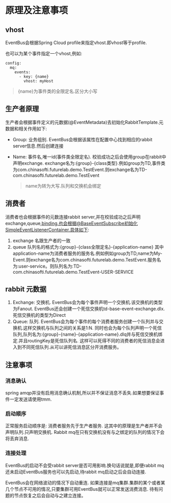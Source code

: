 # 原理及注意事项

## vhost

EventBus会根据Spring Cloud profile来指定vhost.即vhost等于profile.

也可以为某个事件指定一个vhost,例如:

```
config:
  mq:
    events:
      - key: {name}
        vhost: myHost
```

> {name}为事件类的全限定名.区分大小写

## 生产者原理

生产者会根据事件定义的元数据(@EventMetadata)去初始化RabbitTemplate.元数据和相关作用如下:

- Group:  业务组别. EventBus会根据该属性在配置中心找到相应的rabbit server信息.然后创建连接

- Name: 事件名,唯一id(事件类全限定名). 校验成功之后会使用group在rabbit中声明exchange. exchange名为:{group}-{class类型}.例如group为TD,事件类为com.chinasofti.futurelab.demo.TestEvent.则exchange名为TD-com.chinasofti.futurelab.demo.TestEvent

  > name为转为大写.队列和交换机会绑定

## 消费者

消费者也会根据事件的元数连接rabbit server,并在校验成功之后声明exchange,queue,binding.也会根据@BaseEventSubscribe初始化SimpleEventListenerContainer.具体如下:

1. exchange 名跟生产者的一致
2. queue 队列名的格式为:{group}-{class全限定名}-{application-name} 其中application-name为消费者服务的服务名.例如例如group为TD,name为My-Event.则exchange名为com.chinasofti.futurelab.demo.TestEvent.服务名为:user-service。则队列名为:TD-com.chinasofti.futurelab.demo.TestEvent-USER-SERVICE

## rabbit 元数据

1. Exchange: 交换机. EventBus会为每个事件声明一个交换机.该交换机的类型为Fanout. EventBus还会创建一个死信交换机td-base-event-exchange.dlx.死信交换机的类型为Direct
2. Queue: 队列. EventBus会为每个事件的每个消费者服务创建一个队列并与交换机.这样交换机与队列之间的关系是1:N. 同时也会为每个队列声明一个死信队列,队列名为:{group}-{name}-{application-name}.dlq并与死信交换机绑定.并且routingKey是死信队列名. 这样可以死得不同的消费者的死信消息会进入到不同死信队列.从可以讲死信消息区分开消费服务。

## 注意事项

### 消息确认

spring amqp并没有启用消息确认机制,所以并不保证消息不丢失.如果想要保证事件一定发送请使用tmm.

### 启动顺序

正常服务启动顺序是: 消费者服务先于生产者服务.  这其中的原理是生产者并不会声明队列.只声明交换机. Rabbit mq在只有交换机没有与之绑定的队列的情况下会将丢弃消息.

### 连接处理

EventBus的启动不会受rabbit server是否可用影响.换句话说就是,即便rabbit mq还未启动EventBus服务也可以先启动,待rabbit mq启动之后会自动连接. 

EventBus会在网络波动的情况下自动重连. 如果连接是mq集群.集群的某个或者某几个节点不可用的情况,只要集群可用EventBus就可以正常发送消费消息. 待有问题的节点恢复之后会自动与之建立连接。

